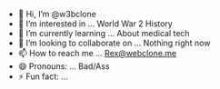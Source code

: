 - 👋 Hi, I’m @w3bclone
- 👀 I’m interested in ... World War 2 History
- 🌱 I’m currently learning ... About medical tech  
- 💞️ I’m looking to collaborate on ... Nothing right now
- 📫 How to reach me ... Rex@webclone.me  
- 😄 Pronouns: ... Bad/Ass
- ⚡ Fun fact: ...

<!---
w3bclone/w3bclone is a ✨ special ✨ repository because its `README.md` (this file) appears on your GitHub profile.
You can click the Preview link to take a look at your changes.
--->
